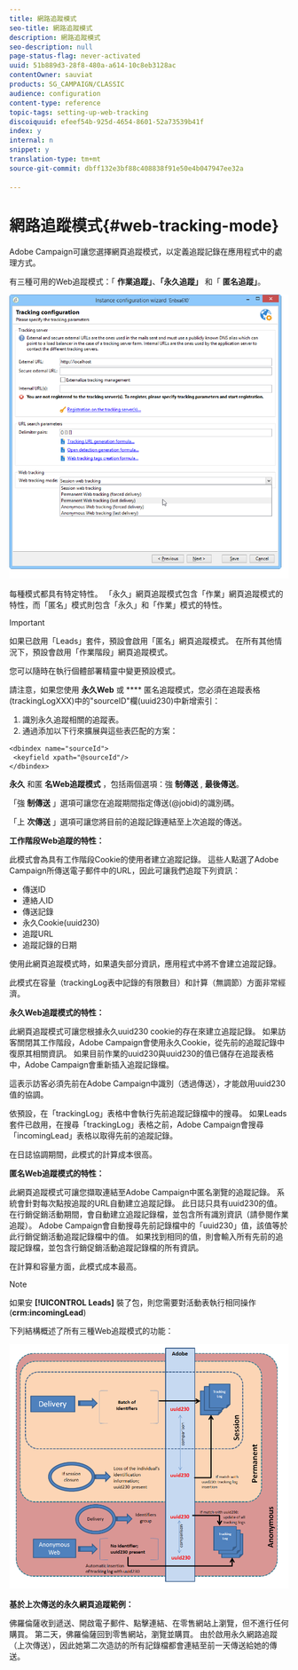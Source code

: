 ```yaml
---
title: 網路追蹤模式
seo-title: 網路追蹤模式
description: 網路追蹤模式
seo-description: null
page-status-flag: never-activated
uuid: 51b889d3-28f8-480a-a614-10c8eb3128ac
contentOwner: sauviat
products: SG_CAMPAIGN/CLASSIC
audience: configuration
content-type: reference
topic-tags: setting-up-web-tracking
discoiquuid: efeef54b-925d-4654-8601-52a73539b41f
index: y
internal: n
snippet: y
translation-type: tm+mt
source-git-commit: dbff132e3bf88c408838f91e50e4b047947ee32a

---
```



# 網路追蹤模式{#web-tracking-mode}

Adobe Campaign可讓您選擇網頁追蹤模式，以定義追蹤記錄在應用程式中的處理方式。

有三種可用的Web追蹤模式：「 **作業追蹤」**、**「永久追蹤」** 和「 **匿名追蹤」**。

![](assets/s_ncs_install_deployment_wiz_tracking_mode.png)

每種模式都具有特定特性。 「永久」網頁追蹤模式包含「作業」網頁追蹤模式的特性，而「匿名」模式則包含「永久」和「作業」模式的特性。

>[!IMPORTANT]
>
>如果已啟用「Leads」套件，預設會啟用「匿名」網頁追蹤模式。 在所有其他情況下，預設會啟用「作業階段」網頁追蹤模式。
>
>您可以隨時在執行個體部署精靈中變更預設模式。

請注意，如果您使用 **永久Web** 或 **** 匿名追蹤模式，您必須在追蹤表格(trackingLogXXX)中的&quot;sourceID&quot;欄(uuid230)中新增索引：

1. 識別永久追蹤相關的追蹤表。
1. 通過添加以下行來擴展與這些表匹配的方案：

```
<dbindex name="sourceId">
 <keyfield xpath="@sourceId"/>
</dbindex>
```

**永久** 和匿 **名Web追蹤模式** ，包括兩個選項：強 **制傳送** , **最後傳送**。

「強 **制傳送** 」選項可讓您在追蹤期間指定傳送(@jobid)的識別碼。

「上 **次傳送** 」選項可讓您將目前的追蹤記錄連結至上次追蹤的傳送。

**工作階段Web追蹤的特性：**

此模式會為具有工作階段Cookie的使用者建立追蹤記錄。 這些人點選了Adobe Campaign所傳送電子郵件中的URL，因此可讓我們追蹤下列資訊：

* 傳送ID
* 連絡人ID
* 傳送記錄
* 永久Cookie(uuid230)
* 追蹤URL
* 追蹤記錄的日期

使用此網頁追蹤模式時，如果遺失部分資訊，應用程式中將不會建立追蹤記錄。

此模式在容量（trackingLog表中記錄的有限數目）和計算（無調節）方面非常經濟。

**永久Web追蹤模式的特性：**

此網頁追蹤模式可讓您根據永久uuid230 cookie的存在來建立追蹤記錄。 如果訪客關閉其工作階段，Adobe Campaign會使用永久Cookie，從先前的追蹤記錄中復原其相關資訊。 如果目前作業的uuid230與uuid230的值已儲存在追蹤表格中，Adobe Campaign會重新插入追蹤記錄檔。

這表示訪客必須先前在Adobe Campaign中識別（透過傳送），才能啟用uuid230值的協調。

依預設，在「trackingLog」表格中會執行先前追蹤記錄檔中的搜尋。 如果Leads套件已啟用，在搜尋「trackingLog」表格之前，Adobe Campaign會搜尋「incomingLead」表格以取得先前的追蹤記錄。

在日誌協調期間，此模式的計算成本很高。

**匿名Web追蹤模式的特性：**

此網頁追蹤模式可讓您擷取連結至Adobe Campaign中匿名瀏覽的追蹤記錄。 系統會針對每次點按追蹤的URL自動建立追蹤記錄。 此日誌只具有uuid230的值。 在行銷促銷活動期間，會自動建立追蹤記錄檔，並包含所有識別資訊（請參閱作業追蹤）。 Adobe Campaign會自動搜尋先前記錄檔中的「uuid230」值，該值等於此行銷促銷活動追蹤記錄檔中的值。 如果找到相同的值，則會輸入所有先前的追蹤記錄檔，並包含行銷促銷活動追蹤記錄檔的所有資訊。

在計算和容量方面，此模式成本最高。

>[!NOTE]
>
>如果安 **[!UICONTROL Leads]** 裝了包，則您需要對活動表執行相同操作(**crm:incomingLead**)

下列結構概述了所有三種Web追蹤模式的功能：

![](assets/s_ncs_install_deployment_wiz_tracking_schema_mode.png)

**基於上次傳送的永久網頁追蹤範例：**

佛羅倫薩收到遞送、開啟電子郵件、點擊連結、在零售網站上瀏覽，但不進行任何購買。 第二天，佛羅倫薩回到零售網站，瀏覽並購買。 由於啟用永久網路追蹤（上次傳送），因此她第二次造訪的所有記錄檔都會連結至前一天傳送給她的傳送。
